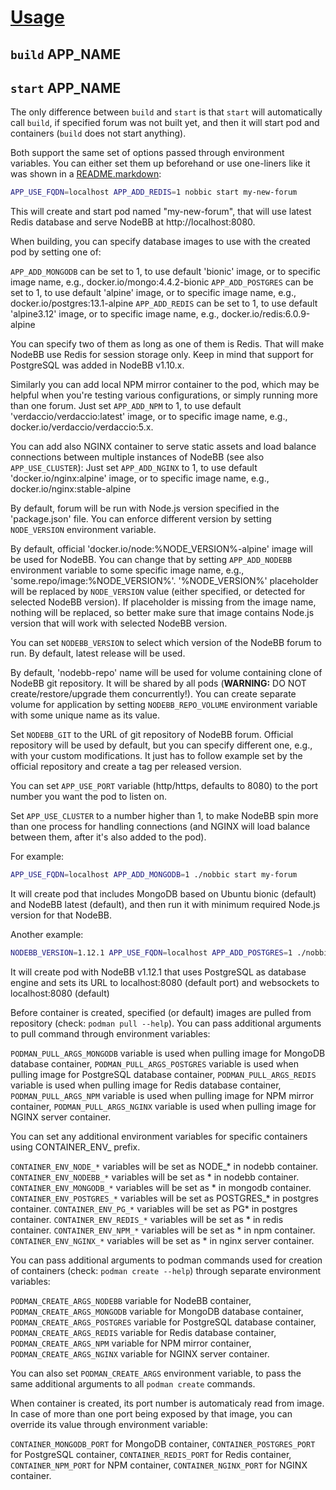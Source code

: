 [Usage](../Usage.markdown)
==========================

## `build` APP_NAME
## `start` APP_NAME

The only difference between `build` and `start` is that `start` will automatically call `build`, if specified forum was not built yet, and then it will start pod and containers (`build` does not start anything).

Both support the same set of options passed through environment variables. You can either set them up beforehand or use one-liners like it was shown in a [README.markdown](../README.markdown):

```sh
APP_USE_FQDN=localhost APP_ADD_REDIS=1 nobbic start my-new-forum
```

This will create and start pod named "my-new-forum", that will use latest Redis database and serve NodeBB at http://localhost:8080.


When building, you can specify database images to use with the created pod by setting one of:

`APP_ADD_MONGODB` can be set to 1, to use default 'bionic' image, or to specific image name, e.g., docker.io/mongo:4.4.2-bionic
`APP_ADD_POSTGRES` can be set to 1, to use default 'alpine' image, or to specific image name, e.g., docker.io/postgres:13.1-alpine
`APP_ADD_REDIS` can be set to 1, to use default 'alpine3.12' image, or to specific image name, e.g., docker.io/redis:6.0.9-alpine

You can specify two of them as long as one of them is Redis. That will make NodeBB use Redis for session storage only.
Keep in mind that support for PostgreSQL was added in NodeBB v1.10.x.

Similarly you can add local NPM mirror container to the pod, which may be helpful when you're testing various configurations, or simply running more than one forum.
Just set `APP_ADD_NPM` to 1, to use default 'verdaccio/verdaccio:latest' image, or to specific image name, e.g., docker.io/verdaccio/verdaccio:5.x.

You can add also NGINX container to serve static assets and load balance connections between multiple instances of NodeBB (see also `APP_USE_CLUSTER`):
Just set `APP_ADD_NGINX` to 1, to use default 'docker.io/nginx:alpine' image, or to specific image name, e.g., docker.io/nginx:stable-alpine

By default, forum will be run with Node.js version specified in the 'package.json' file.
You can enforce different version by setting `NODE_VERSION` environment variable.

By default, official 'docker.io/node:%NODE_VERSION%-alpine' image will be used for NodeBB.
You can change that by setting `APP_ADD_NODEBB` environment variable to some specific image name, e.g., 'some.repo/image:%NODE_VERSION%'.
'%NODE_VERSION%' placeholder will be replaced by `NODE_VERSION` value (either specified, or detected for selected NodeBB version).
If placeholder is missing from the image name, nothing will be replaced, so better make sure that image contains Node.js version that will work with selected NodeBB version.

You can set `NODEBB_VERSION` to select which version of the NodeBB forum to run. By default, latest release will be used.

By default, 'nodebb-repo' name will be used for volume containing clone of NodeBB git repository. It will be shared by all pods (**WARNING:** DO NOT create/restore/upgrade them concurrently!).
You can create separate volume for application by setting `NODEBB_REPO_VOLUME` environment variable with some unique name as its value.

Set `NODEBB_GIT` to the URL of git repository of NodeBB forum.
Official repository will be used by default, but you can specify different one, e.g., with your custom modifications.
It just has to follow example set by the official repository and create a tag per released version.

You can set `APP_USE_PORT` variable (http/https, defaults to 8080) to the port number you want the pod to listen on.

Set `APP_USE_CLUSTER` to a number higher than 1, to make NodeBB spin more than one process for handling connections (and NGINX will load balance between them, after it's also added to the pod).

For example:

```sh
APP_USE_FQDN=localhost APP_ADD_MONGODB=1 ./nobbic start my-forum
```

It will create pod that includes MongoDB based on Ubuntu bionic (default) and NodeBB latest (default), and then run it with minimum required Node.js version for that NodeBB.

Another example:

```sh
NODEBB_VERSION=1.12.1 APP_USE_FQDN=localhost APP_ADD_POSTGRES=1 ./nobbic start my-forum
```

It will create pod with NodeBB v1.12.1 that uses PostgreSQL as database engine and sets its URL to localhost:8080 (default port) and websockets to localhost:8080 (default)

Before container is created, specified (or default) images are pulled from repository (check: `podman pull --help`). You can pass additional arguments to pull command through environment variables:

`PODMAN_PULL_ARGS_MONGODB` variable is used when pulling image for MongoDB database container,
`PODMAN_PULL_ARGS_POSTGRES` variable is used when pulling image for PostgreSQL database container,
`PODMAN_PULL_ARGS_REDIS` variable is used when pulling image for Redis database container,
`PODMAN_PULL_ARGS_NPM` variable is used when pulling image for NPM mirror container,
`PODMAN_PULL_ARGS_NGINX` variable is used when pulling image for NGINX server container.

You can set any additional environment variables for specific containers using CONTAINER_ENV_ prefix.

`CONTAINER_ENV_NODE_*` variables will be set as NODE_* in nodebb container.
`CONTAINER_ENV_NODEBB_*` variables will be set as * in nodebb container.
`CONTAINER_ENV_MONGODB_*` variables will be set as * in mongodb container.
`CONTAINER_ENV_POSTGRES_*` variables will be set as POSTGRES_* in postgres container.
`CONTAINER_ENV_PG_*` variables will be set as PG* in postgres container.
`CONTAINER_ENV_REDIS_*` variables will be set as * in redis container.
`CONTAINER_ENV_NPM_*` variables will be set as * in npm container.
`CONTAINER_ENV_NGINX_*` variables will be set as * in nginx server container.

You can pass additional arguments to podman commands used for creation of containers (check: `podman create --help`) through separate environment variables:

`PODMAN_CREATE_ARGS_NODEBB` variable for NodeBB container,
`PODMAN_CREATE_ARGS_MONGODB` variable for MongoDB database container,
`PODMAN_CREATE_ARGS_POSTGRES` variable for PostgreSQL database container,
`PODMAN_CREATE_ARGS_REDIS` variable for Redis database container,
`PODMAN_CREATE_ARGS_NPM` variable for NPM mirror container,
`PODMAN_CREATE_ARGS_NGINX` variable for NGINX server container.

You can also set `PODMAN_CREATE_ARGS` environment variable, to pass the same additional arguments to all `podman create` commands.

When container is created, its port number is automaticaly read from image. In case of more than one port being exposed by that image, you can override its value through environment variable:

`CONTAINER_MONGODB_PORT` for MongoDB container,
`CONTAINER_POSTGRES_PORT` for PostgreSQL container,
`CONTAINER_REDIS_PORT` for Redis container,
`CONTAINER_NPM_PORT` for NPM container,
`CONTAINER_NGINX_PORT` for NGINX container.
